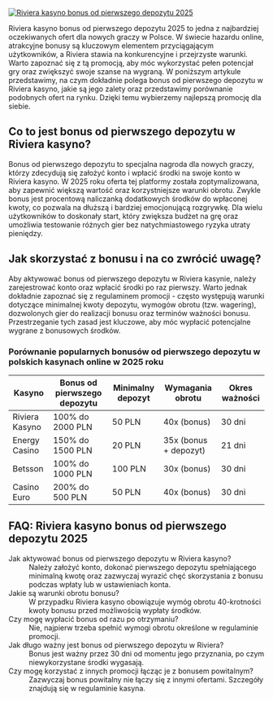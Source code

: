 [![Riviera kasyno bonus od pierwszego depozytu 2025](https://123-caf.pages.dev/gitsignup.png)](https://vrmoo.ru/Bt82HjjY)

<p>Riviera kasyno bonus od pierwszego depozytu 2025 to jedna z najbardziej oczekiwanych ofert dla nowych graczy w Polsce. W świecie hazardu online, atrakcyjne bonusy są kluczowym elementem przyciągającym użytkowników, a Riviera stawia na konkurencyjne i przejrzyste warunki. Warto zapoznać się z tą promocją, aby móc wykorzystać pełen potencjał gry oraz zwiększyć swoje szanse na wygraną. W poniższym artykule przedstawimy, na czym dokładnie polega bonus od pierwszego depozytu w Riviera kasyno, jakie są jego zalety oraz przedstawimy porównanie podobnych ofert na rynku. Dzięki temu wybierzemy najlepszą promocję dla siebie.</p>  <h2>Co to jest bonus od pierwszego depozytu w Riviera kasyno?</h2> <p>Bonus od pierwszego depozytu to specjalna nagroda dla nowych graczy, którzy zdecydują się założyć konto i wpłacić środki na swoje konto w Riviera kasyno. W 2025 roku oferta tej platformy została zoptymalizowana, aby zapewnić większą wartość oraz korzystniejsze warunki obrotu. Zwykle bonus jest procentową naliczanką dodatkowych środków do wpłaconej kwoty, co pozwala na dłuższą i bardziej emocjonującą rozgrywkę. Dla wielu użytkowników to doskonały start, który zwiększa budżet na grę oraz umożliwia testowanie różnych gier bez natychmiastowego ryzyka utraty pieniędzy.</p>  <h2>Jak skorzystać z bonusu i na co zwrócić uwagę?</h2> <p>Aby aktywować bonus od pierwszego depozytu w Riviera kasynie, należy zarejestrować konto oraz wpłacić środki po raz pierwszy. Warto jednak dokładnie zapoznać się z regulaminem promocji - często występują warunki dotyczące minimalnej kwoty depozytu, wymogów obrotu (tzw. wagering), dozwolonych gier do realizacji bonusu oraz terminów ważności bonusu. Przestrzeganie tych zasad jest kluczowe, aby móc wypłacić potencjalne wygrane z bonusowych środków.</p>  <h3>Porównanie popularnych bonusów od pierwszego depozytu w polskich kasynach online w 2025 roku</h3> <table>   <thead>     <tr>       <th>Kasyno</th>       <th>Bonus od pierwszego depozytu</th>       <th>Minimalny depozyt</th>       <th>Wymagania obrotu</th>       <th>Okres ważności</th>     </tr>   </thead>   <tbody>     <tr>       <td>Riviera Kasyno</td>       <td>100% do 2000 PLN</td>       <td>50 PLN</td>       <td>40x (bonus)</td>       <td>30 dni</td>     </tr>     <tr>       <td>Energy Casino</td>       <td>150% do 1500 PLN</td>       <td>20 PLN</td>       <td>35x (bonus + depozyt)</td>       <td>21 dni</td>     </tr>     <tr>       <td>Betsson</td>       <td>100% do 1000 PLN</td>       <td>100 PLN</td>       <td>30x (bonus)</td>       <td>30 dni</td>     </tr>     <tr>       <td>Casino Euro</td>       <td>200% do 500 PLN</td>       <td>50 PLN</td>       <td>40x (bonus)</td>       <td>30 dni</td>     </tr>   </tbody> </table>  <h2>FAQ: Riviera kasyno bonus od pierwszego depozytu 2025</h2> <dl>   <dt>Jak aktywować bonus od pierwszego depozytu w Riviera kasyno?</dt>   <dd>Należy założyć konto, dokonać pierwszego depozytu spełniającego minimalną kwotę oraz zazwyczaj wyrazić chęć skorzystania z bonusu podczas wpłaty lub w ustawieniach konta.</dd>      <dt>Jakie są warunki obrotu bonusu?</dt>   <dd>W przypadku Riviera kasyno obowiązuje wymóg obrotu 40-krotności kwoty bonusu przed możliwością wypłaty środków.</dd>      <dt>Czy mogę wypłacić bonus od razu po otrzymaniu?</dt>   <dd>Nie, najpierw trzeba spełnić wymogi obrotu określone w regulaminie promocji.</dd>      <dt>Jak długo ważny jest bonus od pierwszego depozytu w Riviera?</dt>   <dd>Bonus jest ważny przez 30 dni od momentu jego przyznania, po czym niewykorzystane środki wygasają.</dd>      <dt>Czy mogę korzystać z innych promocji łącząc je z bonusem powitalnym?</dt>   <dd>Zazwyczaj bonus powitalny nie łączy się z innymi ofertami. Szczegóły znajdują się w regulaminie kasyna.</dd> </dl>
